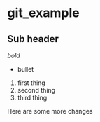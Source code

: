 # git_example

## Sub header

*bold*

* bullet

1. first thing
1. second thing
1. third thing

Here are some more changes